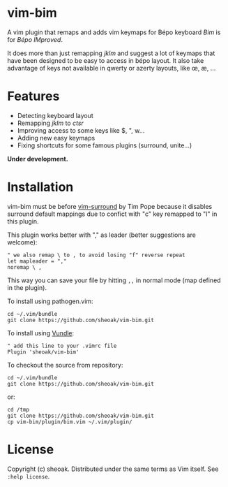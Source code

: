 # vim-bim
A vim plugin that remaps and adds vim keymaps for Bépo keyboard
*Bim* is for *Bépo IMproved*.

It does more than just remapping *jklm* and suggest a lot of keymaps that
have been designed to be easy to access in bépo layout. It also take advantage
of keys not available in qwerty or azerty layouts, like œ, æ, …

# Features

- Detecting keyboard layout
- Remapping *jklm* to *ctsr*
- Improving access to some keys like $, ", w…
- Adding new easy keymaps
- Fixing shortcuts for some famous plugins (surround, unite…)

**Under development.**


# Installation

vim-bim must be before [vim-surround](https://github.com/tpope/vim-surround) by
Tim Pope because it disables surround default mappings due to confict with "c"
key remapped to "l" in this plugin.

This plugin works better with "," as leader (better suggestions are welcome):

    " we also remap \ to , to avoid losing "f" reverse repeat
    let mapleader = ","
    noremap \ ,

This way you can save your file by hitting `,,` in normal mode (map defined in
the plugin).

To install using pathogen.vim:

    cd ~/.vim/bundle
    git clone https://github.com/sheoak/vim-bim.git

To install using [Vundle](https://github.com/gmarik/vundle):

    " add this line to your .vimrc file
    Plugin 'sheoak/vim-bim'

To checkout the source from repository:

    cd ~/.vim/bundle
    git clone https://github.com/sheoak/vim-bim.git

or:

    cd /tmp
    git clone https://github.com/sheoak/vim-bim.git
    cp vim-bim/plugin/bim.vim ~/.vim/plugin/

# License

Copyright (c) sheoak. Distributed under the same terms as Vim itself.
See `:help license`.


